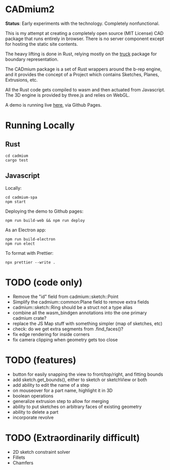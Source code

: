 # CADmium2

**Status**: Early experiments with the technology. Completely nonfunctional.

This is my attempt at creating a completely open source (MIT License) CAD package that runs entirely in browser. There is no server component except for hosting the static site contents.

The heavy lifting is done in Rust, relying mostly on the [truck](https://github.com/ricosjp/truck) package for boundary representation.

The CADmium package is a set of Rust wrappers around the b-rep engine, and it provides the concept of a Project which contains Sketches, Planes, Extrusions, etc.

All the Rust code gets compiled to wasm and then actuated from Javascript. The 3D engine is provided by three.js and relies on WebGL.

A demo is running live [here](https://mattferraro.github.io/CADmium2/), via Github Pages.

# Running Locally

## Rust

```
cd cadmium
cargo test
```

## Javascript

Locally:
```
cd cadmium-spa
npm start
```

Deploying the demo to Github pages:
```
npm run build-web && npm run deploy
```

As an Electron app:
```
npm run build-electron
npm run elect
```

To format with Prettier:
```
npx prettier --write .
```


# TODO (code only)

- Remove the "id" field from cadmium::sketch::Point
- Simplify the cadmium::common:Plane field to remove extra fields
- cadmium::sketch::Ring should be a struct not a type alias
- combine all the wasm_bindgen annotations into the one primary cadmium crate?
- replace the JS Map stuff with something simpler (map of sketches, etc)
- check: do we get extra segments from .find_faces()?
- fix edge rendering for inside corners
- fix camera clipping when geometry gets too close

# TODO (features)

- button for easily snapping the view to front/top/right, and fitting bounds
- add sketch.get_bounds(), either to sketch or sketchView or both
- add ability to edit the name of a step
- on mouseover for a part name, highlight it in 3D
- boolean operations
- generalize extrusion step to allow for merging
- ability to put sketches on arbitrary faces of existing geometry
- ability to delete a part
- incorporate revolve

# TODO (Extraordinarily difficult)

- 2D sketch constraint solver
- Fillets
- Chamfers
